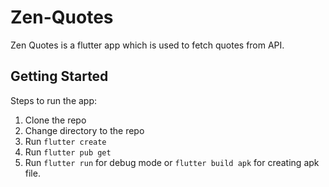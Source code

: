 # Zen-Quotes
Zen Quotes is a flutter app which is used to fetch quotes from API.

## Getting Started
Steps to run the app:
1. Clone the repo
2. Change directory to the repo
3. Run `flutter create`
4. Run `flutter pub get`
5. Run `flutter run` for debug mode or `flutter build apk` for creating apk file.
